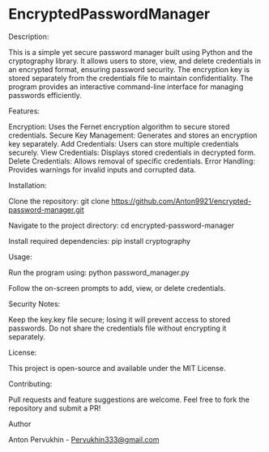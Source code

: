 # EncryptedPasswordManager

Description:

This is a simple yet secure password manager built using Python and the cryptography library. It allows users to store, view, and delete credentials in an encrypted format, ensuring password security. The encryption key is stored separately from the credentials file to maintain confidentiality. The program provides an interactive command-line interface for managing passwords efficiently.

Features:

Encryption: Uses the Fernet encryption algorithm to secure stored credentials.
Secure Key Management: Generates and stores an encryption key separately.
Add Credentials: Users can store multiple credentials securely.
View Credentials: Displays stored credentials in decrypted form.
Delete Credentials: Allows removal of specific credentials.
Error Handling: Provides warnings for invalid inputs and corrupted data.

Installation:

Clone the repository:
git clone https://github.com/Anton9921/encrypted-password-manager.git

Navigate to the project directory:
cd encrypted-password-manager

Install required dependencies:
pip install cryptography

Usage:

Run the program using:
python password_manager.py

Follow the on-screen prompts to add, view, or delete credentials.

Security Notes:

Keep the key.key file secure; losing it will prevent access to stored passwords.
Do not share the credentials file without encrypting it separately.

License:

This project is open-source and available under the MIT License.

Contributing:

Pull requests and feature suggestions are welcome. Feel free to fork the repository and submit a PR!

Author

 Anton Pervukhin - Pervukhin333@gmail.com

